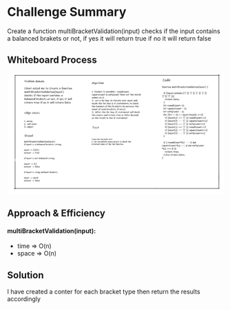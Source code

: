 # Challenge Summary
Create a function multiBracketValidation(input) checks if the input contains a balanced brakets or not, if yes it will return true if no it will return false

## Whiteboard Process
![multi-bracket-validation](multi-bracket-validation.png)

## Approach & Efficiency
#### multiBracketValidation(input):
* time => O(n)
* space => O(n)

## Solution
I have created a conter for each bracket type then return the results accordingly 
